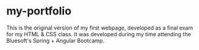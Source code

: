 # my-portfolio

This is the original version of my first webpage, developed as a final exam for my
HTML & CSS class. It was developed during my time attending the Bluesoft's Spring + Angular Bootcamp. 